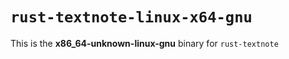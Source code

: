 # `rust-textnote-linux-x64-gnu`

This is the **x86_64-unknown-linux-gnu** binary for `rust-textnote`
